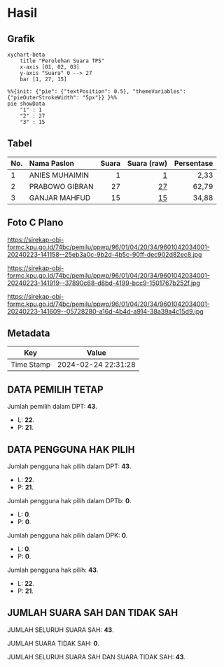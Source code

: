 # Hasil

## Grafik

```mermaid
xychart-beta
    title "Perolehan Suara TPS"
    x-axis [01, 02, 03]
    y-axis "Suara" 0 --> 27
    bar [1, 27, 15]
```

```mermaid
%%{init: {"pie": {"textPosition": 0.5}, "themeVariables": {"pieOuterStrokeWidth": "5px"}} }%%
pie showData
    "1" : 1
    "2" : 27
    "3" : 15
```

## Tabel

| No. | Nama Paslon    | Suara | Suara (raw) | Persentase |
|:--- |:-------------- | -----:| -----------:| ----------:|
| 1   | ANIES MUHAIMIN | 1     | [1][p-1]    | 2,33       |
| 2   | PRABOWO GIBRAN | 27    | [27][p-2]   | 62,79      |
| 3   | GANJAR MAHFUD  | 15    | [15][p-3]   | 34,88      |


[p-1]: https://github.com/gigit-pemilu/pemilu-2024-96-papua-barat-daya/blob/main/pilpres/hitung-suara/sub/96-papua-barat-daya/sub/01-sorong/sub/04-beraur/sub/2034-serselion-baru/sub/001-tps/sub/paslon-1.txt
[p-2]: https://github.com/gigit-pemilu/pemilu-2024-96-papua-barat-daya/blob/main/pilpres/hitung-suara/sub/96-papua-barat-daya/sub/01-sorong/sub/04-beraur/sub/2034-serselion-baru/sub/001-tps/sub/paslon-2.txt
[p-3]: https://github.com/gigit-pemilu/pemilu-2024-96-papua-barat-daya/blob/main/pilpres/hitung-suara/sub/96-papua-barat-daya/sub/01-sorong/sub/04-beraur/sub/2034-serselion-baru/sub/001-tps/sub/paslon-3.txt

## Foto C Plano

https://sirekap-obj-formc.kpu.go.id/74bc/pemilu/ppwp/96/01/04/20/34/9601042034001-20240223-141158--25eb3a0c-9b2d-4b5c-90ff-dec902d82ec8.jpg

https://sirekap-obj-formc.kpu.go.id/74bc/pemilu/ppwp/96/01/04/20/34/9601042034001-20240223-141919--37890c68-d8bd-4199-bcc9-1501767b252f.jpg

https://sirekap-obj-formc.kpu.go.id/74bc/pemilu/ppwp/96/01/04/20/34/9601042034001-20240223-141609--05728280-a16d-4b4d-a914-38a39a4c15d9.jpg


## Metadata

| Key        | Value               |
| ---------- | ------------------- |
| Time Stamp | 2024-02-24 22:31:28 |


## DATA PEMILIH TETAP

Jumlah pemilih dalam DPT: **43**.
 * L: **22**.
 * P: **21**.

## DATA PENGGUNA HAK PILIH

Jumlah pengguna hak pilih dalam DPT: **43**.
 * L: **22**.
 * P: **21**.

Jumlah pengguna hak pilih dalam DPTb: **0**.
 * L: **0**.
 * P: **0**.

Jumlah pengguna hak pilih dalam DPK: **0**.
 * L: **0**.
 * P: **0**.

Jumlah pengguna hak pilih: **43**.
 * L: **22**.
 * P: **21**.

## JUMLAH SUARA SAH DAN TIDAK SAH

JUMLAH SELURUH SUARA SAH: **43**.

JUMLAH SUARA TIDAK SAH: **0**.

JUMLAH SELURUH SUARA SAH DAN SUARA TIDAK SAH: **43**.


